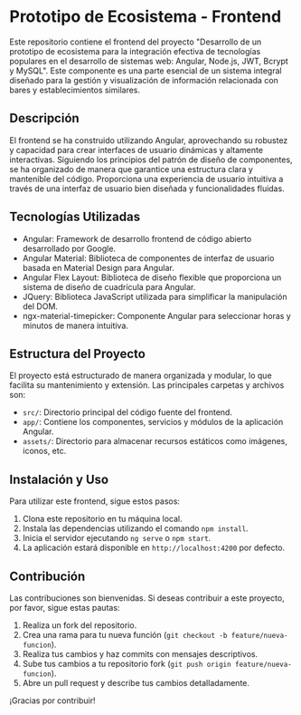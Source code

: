 # Prototipo de Ecosistema - Frontend

Este repositorio contiene el frontend del proyecto "Desarrollo de un prototipo de ecosistema para la integración efectiva de tecnologías populares en el desarrollo de sistemas web: Angular, Node.js, JWT, Bcrypt y MySQL". Este componente es una parte esencial de un sistema integral diseñado para la gestión y visualización de información relacionada con bares y establecimientos similares.

## Descripción

El frontend se ha construido utilizando Angular, aprovechando su robustez y capacidad para crear interfaces de usuario dinámicas y altamente interactivas. Siguiendo los principios del patrón de diseño de componentes, se ha organizado de manera que garantice una estructura clara y mantenible del código. Proporciona una experiencia de usuario intuitiva a través de una interfaz de usuario bien diseñada y funcionalidades fluidas.

## Tecnologías Utilizadas

- Angular: Framework de desarrollo frontend de código abierto desarrollado por Google.
- Angular Material: Biblioteca de componentes de interfaz de usuario basada en Material Design para Angular.
- Angular Flex Layout: Biblioteca de diseño flexible que proporciona un sistema de diseño de cuadrícula para Angular.
- JQuery: Biblioteca JavaScript utilizada para simplificar la manipulación del DOM.
- ngx-material-timepicker: Componente Angular para seleccionar horas y minutos de manera intuitiva.

## Estructura del Proyecto

El proyecto está estructurado de manera organizada y modular, lo que facilita su mantenimiento y extensión. Las principales carpetas y archivos son:

- `src/`: Directorio principal del código fuente del frontend.
- `app/`: Contiene los componentes, servicios y módulos de la aplicación Angular.
- `assets/`: Directorio para almacenar recursos estáticos como imágenes, iconos, etc.

## Instalación y Uso

Para utilizar este frontend, sigue estos pasos:

1. Clona este repositorio en tu máquina local.
2. Instala las dependencias utilizando el comando `npm install`.
3. Inicia el servidor ejecutando `ng serve` o `npm start`.
4. La aplicación estará disponible en `http://localhost:4200` por defecto.

## Contribución

Las contribuciones son bienvenidas. Si deseas contribuir a este proyecto, por favor, sigue estas pautas:

1. Realiza un fork del repositorio.
2. Crea una rama para tu nueva función (`git checkout -b feature/nueva-funcion`).
3. Realiza tus cambios y haz commits con mensajes descriptivos.
4. Sube tus cambios a tu repositorio fork (`git push origin feature/nueva-funcion`).
5. Abre un pull request y describe tus cambios detalladamente.

¡Gracias por contribuir!
